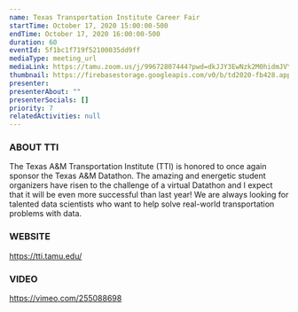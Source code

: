 ```yaml
---
name: Texas Transportation Institute Career Fair
startTime: October 17, 2020 15:00:00-500
endTime: October 17, 2020 16:00:00-500
duration: 60
eventId: 5f1bc1f719f52100035dd9ff
mediaType: meeting_url
mediaLink: https://tamu.zoom.us/j/99672807444?pwd=dkJJY3EwNzk2M0hidmJVYmpJc3g4Zz09
thumbnail: https://firebasestorage.googleapis.com/v0/b/td2020-fb428.appspot.com/o/Frame%201%20(1).png?alt=media&token=073ab361-c175-468a-86b0-ec9f52a763e9
presenter: 
presenterAbout: ""
presenterSocials: []
priority: 7
relatedActivities: null
---
```

### ABOUT TTI
The Texas A&M Transportation Institute (TTI) is honored to once again sponsor the Texas A&M Datathon. The amazing and energetic student organizers have risen to the challenge of a virtual Datathon and I expect that it will be even more successful than last year! We are always looking for talented data scientists who want to help solve real-world transportation problems with data.

### WEBSITE
https://tti.tamu.edu/

### VIDEO
https://vimeo.com/255088698
